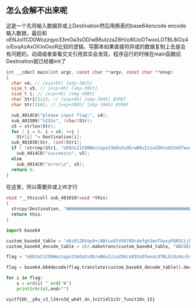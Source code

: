 

## 怎么会解不出来呢

这是一个先将输入数据异或上Destination然后用换表的base64encode encode输入数据，最后和oENJoI1CD0Wozzqyo33mOa3sOD/wB6uIzzaZ8H/o8IUoOTwxoLOTBL8iOz4o/EoqAzAxOIUoOxoR比较的逻辑，写脚本如果直接将异或的数据复制上去是会有问题的，动调或者查看交叉引用其实会发现，程序运行的时候在main函数前Destination就已经被init了

```c
int __cdecl main(int argc, const char **argv, const char **envp)
{
  char v4; // [esp+0h] [ebp-30Ch]
  size_t v5; // [esp+0h] [ebp-30Ch]
  size_t i; // [esp+4h] [ebp-308h]
  char Str1[512]; // [esp+8h] [ebp-304h] BYREF
  char Str[256]; // [esp+208h] [ebp-104h] BYREF

  sub_4014C0("please input flag:", v4);
  sub_401500("%255s", (char)Str);
  v5 = strlen(Str);
  for ( i = 0; i < v5; ++i )
    Str[i] ^= Destination[i];
  sub_401030(Str, (int)Str1);
  if ( !strcmp(Str1, "oENJoI1CD0Wozzqyo33mOa3sOD/wB6uIzzaZ8H/o8IUoOTwxoLOTBL8iOz4o/EoqAzAxOIUoOxoR") )
    sub_4014C0("success\n", v5);
  else
    sub_4014C0("error\n", v5);
  return 0;
}
```

在这里，所以需要异或上W才行

```c
void *__thiscall sub_401010(void *this)
{
  strcpy(Destination, "WWWWWWWWWWWWWWWWWWWWWWWWWWWWWWWWWWWWWWWWWWWWWWWWWWWWWWWWW");
  return this;
}
```



```python
import base64

custom_base64_table = "abz012DVop9+/ABtuvEF45678Ocdefgh3mnTUwxyPQRSCijklGHIJKLMNqrsWXYZ"
custom_base64_decode_table = str.maketrans(custom_base64_table, "ABCDEFGHIJKLMNOPQRSTUVWXYZabcdefghijklmnopqrstuvwxyz0123456789+/")

flag = "oENJoI1CD0Wozzqyo33mOa3sOD/wB6uIzzaZ8H/o8IUoOTwxoLOTBL8iOz4o/EoqAzAxOIUoOxoR"

flag = base64.b64decode(flag.translate(custom_base64_decode_table)).decode('utf-8')

for i in flag:
    s = ord(i) ^ ord('W')
    print(chr(s),end="")
```

```
vyctf{Oh__y0u_v3_l34rn3d_wh4t_4n_1n1t14l1z3r_funct10n_15}
```

